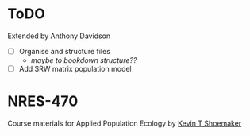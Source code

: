 # ToDO

Extended by Anthony Davidson
- [ ] Organise and structure files
  - *maybe to bookdown structure??*
- [ ] Add SRW matrix population model

# NRES-470

Course materials for Applied Population Ecology by [Kevin T Shoemaker](www.github.com/kevintshoemaker)
